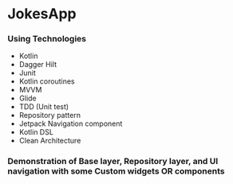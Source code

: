 # JokesApp

### Using Technologies ###

* Kotlin
* Dagger Hilt
* Junit
* Kotlin coroutines
* MVVM
* Glide
* TDD (Unit test)
* Repository pattern 
* Jetpack Navigation component
* Kotlin DSL
* Clean Architecture 

### Demonstration of Base layer, Repository layer, and UI navigation with some Custom widgets OR components ###
